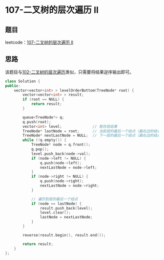# 107-二叉树的层次遍历 II

## 题目

leetcode：[107-二叉树的层次遍历 II](https://leetcode-cn.com/problems/binary-tree-level-order-traversal-ii/submissions/)

## 思路

该题目与[102-二叉树的层次遍历](https://leetcode-cn.com/problems/binary-tree-level-order-traversal/)类似，只需要将结果逆序输出即可。

```c++
class Solution {
public:
    vector<vector<int> > levelOrderBottom(TreeNode* root) {
        vector<vector<int> > result;
        if (root == NULL) {
            return result;
        }

        queue<TreeNode*> q;
        q.push(root);
        vector<int> level;              // 暂存层结果
        TreeNode* lastNode = root;      // 当前层的最后一个结点（最右边的结点）
        TreeNode* nextLastNode = NULL;  // 下一层的最后一个结点（最右边的结点）
        while (!q.empty()) {
            TreeNode* node = q.front();
            q.pop();
            level.push_back(node->val);
            if (node->left != NULL) {
                q.push(node->left);
                nextLastNode = node->left;
            }
            if (node->right != NULL) {
                q.push(node->right);
                nextLastNode = node->right;
            }

            // 遍历到层的最后一个结点
            if (node == lastNode) {
                result.push_back(level);
                level.clear();
                lastNode = nextLastNode;
            }
        }

        reverse(result.begin(), result.end());

        return result;
    }
};
```

